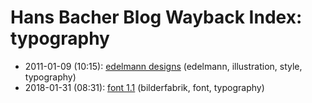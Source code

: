 # Hans Bacher Blog Wayback Index: typography

* 2011-01-09 (10:15): [edelmann designs](https://web.archive.org/web/https://one1more2time3.wordpress.com/2011/01/09/edelmann-designs/) (edelmann, illustration, style, typography)
* 2018-01-31 (08:31): [font 1.1](https://web.archive.org/web/https://one1more2time3.wordpress.com/2018/01/31/font-1-1/) (bilderfabrik, font, typography)